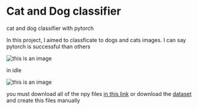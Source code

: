 # Cat and Dog classifier
cat and dog classifier with pytorch

In this project, I aimed to classficate to dogs and cats images. I can say pytorch is successful than others

![this is an image](https://i.hizliresim.com/cz1te5c.jpg)

in idle

![this is an image](https://i.hizliresim.com/3dxq2ks.jpg)

 you must download all of the npy files [in this link](https://drive.google.com/drive/folders/1KmpdJQ4YwI6yuS6JMcwPX_h4CKuR-TMn?usp=sharing) or download the [dataset](https://www.kaggle.com/tongpython/cat-and-dog) and create this files manually
